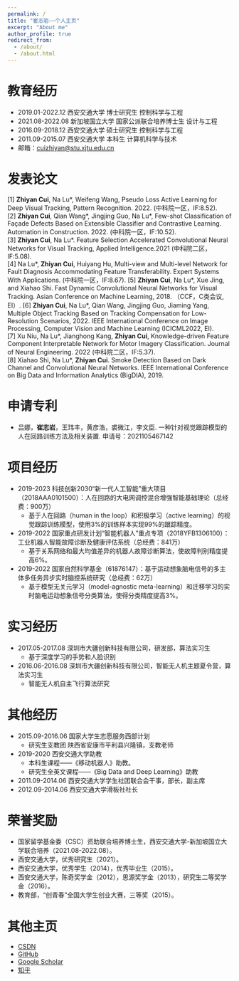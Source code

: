 ```yaml
---
permalink: /
title: "崔志岩——个人主页"
excerpt: "About me"
author_profile: true
redirect_from: 
  - /about/
  - /about.html
---
```

教育经历
======
* 2019.01-2022.12   西安交通大学     博士研究生             控制科学与工程
* 2021.08-2022.08   新加坡国立大学   国家公派联合培养博士生  设计与工程
* 2016.09-2018.12   西安交通大学     硕士研究生             控制科学与工程
* 2011.09-2015.07   西安交通大学     本科生                 计算机科学与技术
* 邮箱：cuizhiyan@stu.xjtu.edu.cn

发表论文
======
[1] **Zhiyan Cui**, Na Lu\*, Weifeng Wang, Pseudo Loss Active Learning for Deep Visual Tracking, Pattern Recognition. 2022. (中科院一区，IF:8.52).  
[2] **Zhiyan Cui**, Qian Wang\*, Jingjing Guo, Na Lu\*, Few-shot Classification of Façade Defects Based on Extensible Classifier and Contrastive Learning. Automation in Construction. 2022. (中科院一区，IF:10.52).  
[3] **Zhiyan Cui**, Na Lu\*. Feature Selection Accelerated Convolutional Neural Networks for Visual Tracking, Applied Intelligence.2021 (中科院二区，IF:5.08).  
[4]	Na Lu\*, **Zhiyan Cui**, Huiyang Hu, Multi-view and Multi-level Network for Fault Diagnosis Accommodating Feature Transferability. Expert Systems With Applications. (中科院一区，IF:8.67). 
[5] **Zhiyan Cui**, Na Lu\*, Xue Jing, and Xiahao Shi. Fast Dynamic Convolutional Neural Networks for Visual Tracking. Asian Conference on Machine Learning, 2018. （CCF，C类会议, EI）. 
[6] **Zhiyan Cui**, Na Lu\*, Qian Wang, Jingjing Guo, Jiaming Yang, Multiple Object Tracking Based on Tracking Compensation for Low-Resolution Scenarios, 2022. IEEE International Conference on Image Processing, Computer Vision and Machine Learning (ICICML2022, EI).  
[7] Xu Niu, Na Lu\*, Jianghong Kang, **Zhiyan Cui**, Knowledge-driven Feature Component Interpretable Network for Motor Imagery Classification. Journal of Neural Engineering. 2022 (中科院二区，IF:5.37).  
[8] Xiahao Shi, Na Lu\*, **Zhiyan Cui**. Smoke Detection Based on Dark Channel and Convolutional Neural Networks. IEEE International Conference on Big Data and Information Analytics (BigDIA), 2019.

申请专利
======
* 吕娜，**崔志岩**，王玮丰，黄彦浩，裘微江，李文臣. 一种针对视觉跟踪模型的人在回路训练方法及相关装置. 申请号：2021105467142

项目经历
======
* 2019-2023 科技创新2030“新一代人工智能”重大项目（2018AAA0101500）：人在回路的大电网调控混合增强智能基础理论（总经费：900万）
  * 基于人在回路（human in the loop）和积极学习（active learning）的视觉跟踪训练模型，使用3%的训练样本实现99%的跟踪精度。
* 2019-2022 国家重点研发计划“智能机器人”重点专项（2018YFB1306100）：工业机器人智能故障诊断及健康评估系统（总经费：841万）
  * 基于关系网络和最大均值差异的机器人故障诊断算法，使故障判别精度提高6%。
* 2019-2022 国家自然科学基金（61876147）：基于运动想象脑电信号的多主体多任务异步实时脑控系统研究（总经费：62万）
  * 基于模型无关元学习（model-agnostic meta-learning）和迁移学习的实时脑电运动想象信号分类算法，使得分类精度提高3%。

实习经历
======
* 2017.05-2017.08 深圳市大疆创新科技有限公司，研发部，算法实习生
  * 基于深度学习的手势和人脸识别
* 2016.06-2016.08 深圳市大疆创新科技有限公司，智能无人机主题夏令营，算法实习生
  * 智能无人机自主飞行算法研究

其他经历
======
* 2015.09-2016.06 国家大学生志愿服务西部计划
  * 研究生支教团  陕西省安康市平利县兴隆镇，支教老师
* 2019-2020 西安交通大学助教
  * 本科生课程——《移动机器人》助教。
  * 研究生全英文课程——《Big Data and Deep Learning》助教
* 2011.09-2014.06 西安交通大学学生社团联合会干事，部长，副主席
* 2012.09-2014.06 西安交通大学滑板社社长

荣誉奖励
======
 * 国家留学基金委（CSC）资助联合培养博士生，西安交通大学-新加坡国立大学联合培养（2021.08-2022.08）。
 * 西安交通大学，优秀研究生（2021）。
 * 西安交通大学，优秀学生（2014），优秀毕业生（2015）。
 * 西安交通大学，陈奇奖学金（2012），思源奖学金（2013），研究生二等奖学金（2016）。
 * 教育部，“创青春”全国大学生创业大赛，三等奖（2015）。

其他主页
======
 * [CSDN](http://blog.csdn.net/qq_25352981?viewmode=contents)
 * [GitHub](https://github.com/ZhiyanCui)
 * [Google Scholar](https://scholar.google.com.hk/citations?hl=zh-CN&user=F5rAEloAAAAJ)
 * [知乎](https://www.zhihu.com/people/ha-lou-77-85)
